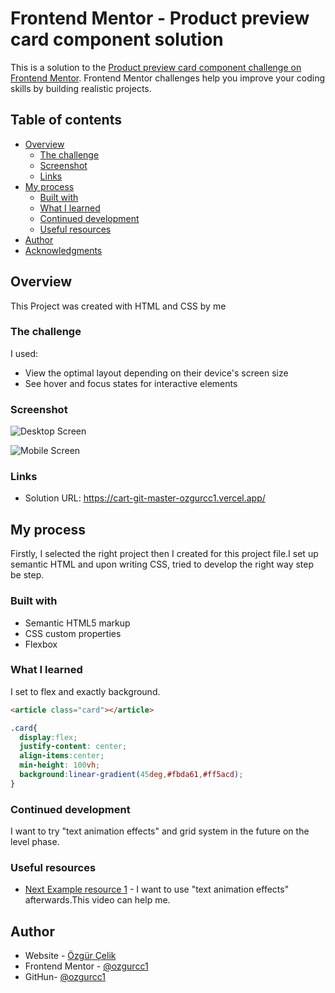 # Frontend Mentor - Product preview card component solution

This is a solution to the [Product preview card component challenge on Frontend Mentor](https://www.frontendmentor.io/challenges/product-preview-card-component-GO7UmttRfa). Frontend Mentor challenges help you improve your coding skills by building realistic projects. 

## Table of contents

- [Overview](#overview)
  - [The challenge](#the-challenge)
  - [Screenshot](#screenshot)
  - [Links](#links)
- [My process](#my-process)
  - [Built with](#built-with)
  - [What I learned](#what-i-learned)
  - [Continued development](#continued-development)
  - [Useful resources](#useful-resources)
- [Author](#author)
- [Acknowledgments](#acknowledgments)



## Overview

This Project was created with HTML and CSS by me

### The challenge

I used:

- View the optimal layout depending on their device's screen size
- See hover and focus states for interactive elements

### Screenshot

![Desktop Screen](design/screenshotDesktop.PNG)

![Mobile Screen](design/screenshotMobile.PNG)



### Links

- Solution URL: https://cart-git-master-ozgurcc1.vercel.app/


## My process
Firstly, I selected the right project then I created for this project file.I set up semantic HTML and upon writing CSS, tried to develop the right way step be step.

### Built with

- Semantic HTML5 markup
- CSS custom properties
- Flexbox




### What I learned

I set to flex and exactly background.



```html
<article class="card"></article>
```
```css
.card{
  display:flex;
  justify-content: center;
  align-items:center;
  min-height: 100vh;
  background:linear-gradient(45deg,#fbda61,#ff5acd);
}
```



### Continued development

I want to try "text animation effects" and grid system in the future on the level phase.



### Useful resources

- [Next Example resource 1](https://www.youtube.com/watch?v=4PbgtyE0mGs) - I want to use "text animation effects" afterwards.This video can help me.




## Author

- Website - [Özgür Çelik](https://ozgurcelik.hashnode.dev/)
- Frontend Mentor - [@ozgurcc1](https://www.frontendmentor.io/profile/ozgurcc1)
- GitHun- [@ozgurcc1](https://github.com/ozgurcc1)




